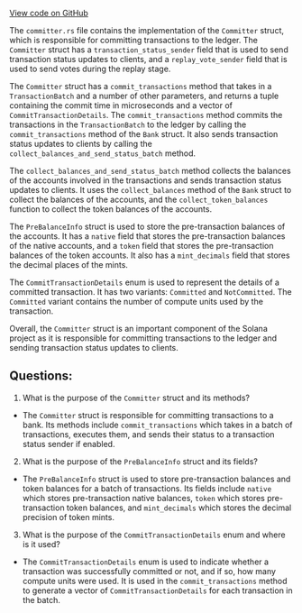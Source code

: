 [View code on GitHub](https://github.com/solana-labs/solana/blob/master/core/src/banking_stage/committer.rs)

The `committer.rs` file contains the implementation of the `Committer` struct, which is responsible for committing transactions to the ledger. The `Committer` struct has a `transaction_status_sender` field that is used to send transaction status updates to clients, and a `replay_vote_sender` field that is used to send votes during the replay stage.

The `Committer` struct has a `commit_transactions` method that takes in a `TransactionBatch` and a number of other parameters, and returns a tuple containing the commit time in microseconds and a vector of `CommitTransactionDetails`. The `commit_transactions` method commits the transactions in the `TransactionBatch` to the ledger by calling the `commit_transactions` method of the `Bank` struct. It also sends transaction status updates to clients by calling the `collect_balances_and_send_status_batch` method.

The `collect_balances_and_send_status_batch` method collects the balances of the accounts involved in the transactions and sends transaction status updates to clients. It uses the `collect_balances` method of the `Bank` struct to collect the balances of the accounts, and the `collect_token_balances` function to collect the token balances of the accounts.

The `PreBalanceInfo` struct is used to store the pre-transaction balances of the accounts. It has a `native` field that stores the pre-transaction balances of the native accounts, and a `token` field that stores the pre-transaction balances of the token accounts. It also has a `mint_decimals` field that stores the decimal places of the mints.

The `CommitTransactionDetails` enum is used to represent the details of a committed transaction. It has two variants: `Committed` and `NotCommitted`. The `Committed` variant contains the number of compute units used by the transaction.

Overall, the `Committer` struct is an important component of the Solana project as it is responsible for committing transactions to the ledger and sending transaction status updates to clients.
## Questions: 
 1. What is the purpose of the `Committer` struct and its methods?
- The `Committer` struct is responsible for committing transactions to a bank. Its methods include `commit_transactions` which takes in a batch of transactions, executes them, and sends their status to a transaction status sender if enabled.

2. What is the purpose of the `PreBalanceInfo` struct and its fields?
- The `PreBalanceInfo` struct is used to store pre-transaction balances and token balances for a batch of transactions. Its fields include `native` which stores pre-transaction native balances, `token` which stores pre-transaction token balances, and `mint_decimals` which stores the decimal precision of token mints.

3. What is the purpose of the `CommitTransactionDetails` enum and where is it used?
- The `CommitTransactionDetails` enum is used to indicate whether a transaction was successfully committed or not, and if so, how many compute units were used. It is used in the `commit_transactions` method to generate a vector of `CommitTransactionDetails` for each transaction in the batch.